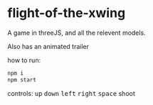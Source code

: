 # flight-of-the-xwing
A game in threeJS, and all the relevent models.

Also has an animated trailer

how to run: 
```bash
npm i
npm start
```

controls: 
<kbd>up</kbd>
<kbd>down</kbd>
<kbd>left</kbd>
<kbd>right</kbd>
<kbd>space</kbd> shoot
